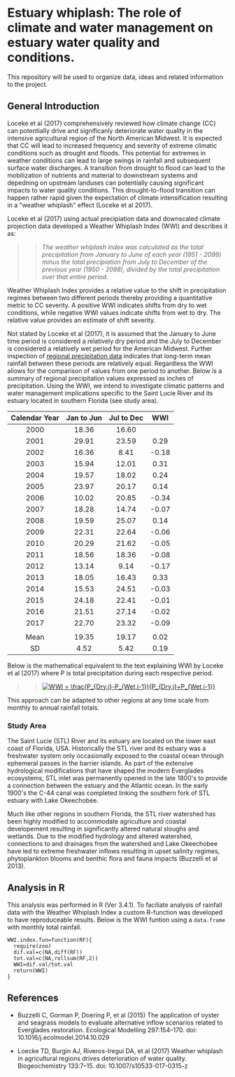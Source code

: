 # Estuary whiplash: The role of climate and water management on estuary water quality and conditions.

This repository will be used to organize data, ideas and related information to the project.

## General Introduction
Loceke et al (2017) comprehensively reviewed how climate change (CC) can potentially drive and significanly deteriorate water quality in the intensive agricultural region of the North American Midwest. It is expected that CC will lead to increased frequency and severity of extreme climatic conditions such as drought and floods. This potential for extremes in weather conditions can lead to large swings in rainfall and subsequent surface water discharges. A transition from drought to flood can lead to the mobilization of nutrients and material to downstream systems and depedning on upstream landuses can potentially causing significant impacts to water quality conditions.  This drought-to-flood transition can happen rather rapid given the expectation of climate intensification resulting in a "weather whiplash" effect (Loceke et al 2017). 

Loceke et al (2017) using actual precipiation data and downscaled climate projection data developed a Weather Whiplash Index (WWI) and describes it as: 
>> _The weather whiplash index was calculated as the total precipitation from January to June of each year (1951 - 2099) minus the total precipiation from July to December of the previous year (1950 - 2098), divided by the total precipitation over that entire period._

Weather Whiplash Index provides a relative value to the shift in precipitation regimes between two different periods thereby providing a quantitative metric to CC severity. A positive WWI indicates shifts from dry to wet conditions, while negative WWI values indicate shifts from wet to dry. The relative value provides an estimate of shift severity.

Not stated by Loceke et al (2017), it is assumed that the January to June time period is considered a relatively dry period and the July to December is considered a relatively wet period for the American Midwest. Further inspection of [regional precipitation data](https://w2.weather.gov/climate/xmacis.php?wfo=eax) indicates that long-term mean rainfall between these periods are relatively equal. Regardless the WWI allows for the comparison of values from one period to another. Below is a summary of regional precipitation values expressed as inches of precipitation. Using the WWI, we intend to investigate climatic patterns and water management implications specific to the Saint Lucie River and its estuary located in southern Florida (see study area). 

| Calendar Year | Jan to Jun | Jul to Dec | WWI   | 
|:---------------:|:------------:|:------------:|:-------:| 
| 2000          | 18.36      | 16.60      |       | 
| 2001          | 29.91      | 23.59      | 0.29  | 
| 2002          | 16.36      | 8.41       | -0.18 | 
| 2003          | 15.94      | 12.01      | 0.31  | 
| 2004          | 19.57      | 18.02      | 0.24  | 
| 2005          | 23.97      | 20.17      | 0.14  | 
| 2006          | 10.02      | 20.85      | -0.34 | 
| 2007          | 18.28      | 14.74      | -0.07 | 
| 2008          | 19.59      | 25.07      | 0.14  | 
| 2009          | 22.31      | 22.64      | -0.06 | 
| 2010          | 20.29      | 21.62      | -0.05 | 
| 2011          | 18.56      | 18.36      | -0.08 | 
| 2012          | 13.14      | 9.14       | -0.17 | 
| 2013          | 18.05      | 16.43      | 0.33  | 
| 2014          | 15.53      | 24.51      | -0.03 | 
| 2015          | 24.18      | 22.41      | -0.01 | 
| 2016          | 21.51      | 27.14      | -0.02 | 
| 2017          | 22.70      | 23.32      | -0.09 | 
|               |            |            |       | 
| Mean          | 19.35      | 19.17      | 0.02  | 
| SD            | 4.52       | 5.42       | 0.19  | 



Below is the mathematical equivalent to the text explaining WWI by Loceke et al (2017) where P is total precipitation during each respective period. 

>><a href="https://www.codecogs.com/eqnedit.php?latex=WWI&space;=&space;\frac{P_{Dry,i}-P_{Wet,i-1}}{P_{Dry,i}&plus;P_{Wet,i-1}}" target="_blank"><img src="https://latex.codecogs.com/gif.latex?WWI&space;=&space;\frac{P_{Dry,i}-P_{Wet,i-1}}{P_{Dry,i}&plus;P_{Wet,i-1}}" title="WWI = \frac{P_{Dry,i}-P_{Wet,i-1}}{P_{Dry,i}+P_{Wet,i-1}}" /></a>

This approach can be adapted to other regions at any time scale from monthly to annual rainfall totals. 

### Study Area 
The Saint Lucie (STL) River and its estuary are located on the lower east coast of Florida, USA. Historically the STL river and its estuary was a freshwater system only occasionally exposed to the coastal ocean through ephemeral passes in the barrier islands. As part of the extensive hydrological modifications that have shaped the modern Everglades ecosystems, STL inlet was permanently opened in the late 1800's to provide a connection between the estuary and the Atlantic ocean. In the early 1900's the C-44 canal was completed linking the southern fork of STL estuary with Lake Okeechobee.

Much like other regions in southern Florida, the STL river watershed has been highly modified to accommodate agriculture and coastal developement resulting in significantly altered natural sloughs and wetlands. Due to the modified hydrology and altered watershed, connections to and drainages from the watershed and Lake Okeechobee have led to extreme freshwater inflows resulting in upset salinity regimes, phytoplankton blooms and benthic flora and fauna impacts (Buzzelli et al 2013).    

## Analysis in R
This analysis was performed in R (Ver 3.4.1). To faciliate analysis of rainfall data with the Weather Whiplash Index  a custom R-function was developed to have reproduceable results. Below is the WWI funtion using a `data.frame` with monthly total rainfall. 

```
WWI.index.fun=function(RF){
  require(zoo)
  dif.val=c(NA,diff(RF))
  tot.val=c(NA,rollsum(RF,2))
  WWI=dif.val/tot.val
  return(WWI)
}
```

## References
  + Buzzelli C, Gorman P, Doering P, et al (2015) The application of oyster and seagrass models to evaluate alternative inflow scenarios related to Everglades restoration. Ecological Modelling 297:154–170. doi: 10.1016/j.ecolmodel.2014.10.029

  + Loecke TD, Burgin AJ, Riveros-Iregui DA, et al (2017) Weather whiplash in agricultural regions drives deterioration of water quality. Biogeochemistry 133:7–15. doi: 10.1007/s10533-017-0315-z
